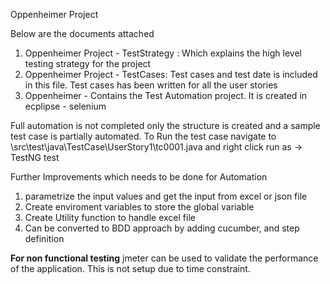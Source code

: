 Oppenheimer Project

Below are the documents attached 

1. Oppenheimer Project - TestStrategy : Which explains the high level testing strategy for the project 
2. Oppenheimer Project - TestCases: Test cases and test date is included in this file. Test cases has been written for all the user stories
3. Oppenheimer - Contains the Test Automation project. It is created in ecplipse - selenium 

Full automation is not completed only the structure is created and a sample test case is partially automated. 
To Run the test case navigate to \src\test\java\TestCase\UserStory1\tc0001.java and right click run as -> TestNG test

Further Improvements which needs to be done for Automation 
1. parametrize the input values and get the input from excel or json file
2. Create enviroment variables to store the global variable
3. Create Utility function to handle excel file
4. Can be converted to BDD approach by adding cucumber, and step definition 


**For non functional testing**
jmeter can be used to validate the performance of the application. This is not setup due to time constraint.
